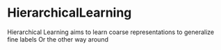 # HierarchicalLearning
Hierarchical Learning aims to learn coarse representations to generalize fine labels
Or the other way around
